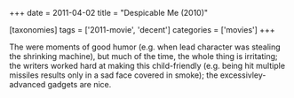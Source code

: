 +++
date = 2011-04-02
title = "Despicable Me (2010)"

[taxonomies]
tags = ['2011-movie', 'decent']
categories = ['movies']
+++

The were moments of good humor (e.g. when lead character was stealing
the shrinking machine), but much of the time, the whole thing is
irritating; the writers worked hard at making this child-friendly (e.g.
being hit multiple missiles results only in a sad face covered in
smoke); the excessivley-advanced gadgets are nice.
